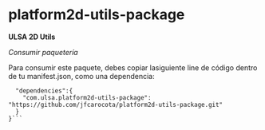 # platform2d-utils-package

**ULSA 2D Utils**

*Consumir paquetería*

Para consumir este paquete, debes copiar lasiguiente line de código dentro de tu manifest.json, como una dependencia:

```{
  "dependencies":{
    "com.ulsa.platform2d-utils-package": "https://github.com/jfcarocota/platform2d-utils-package.git"
  }
}```
